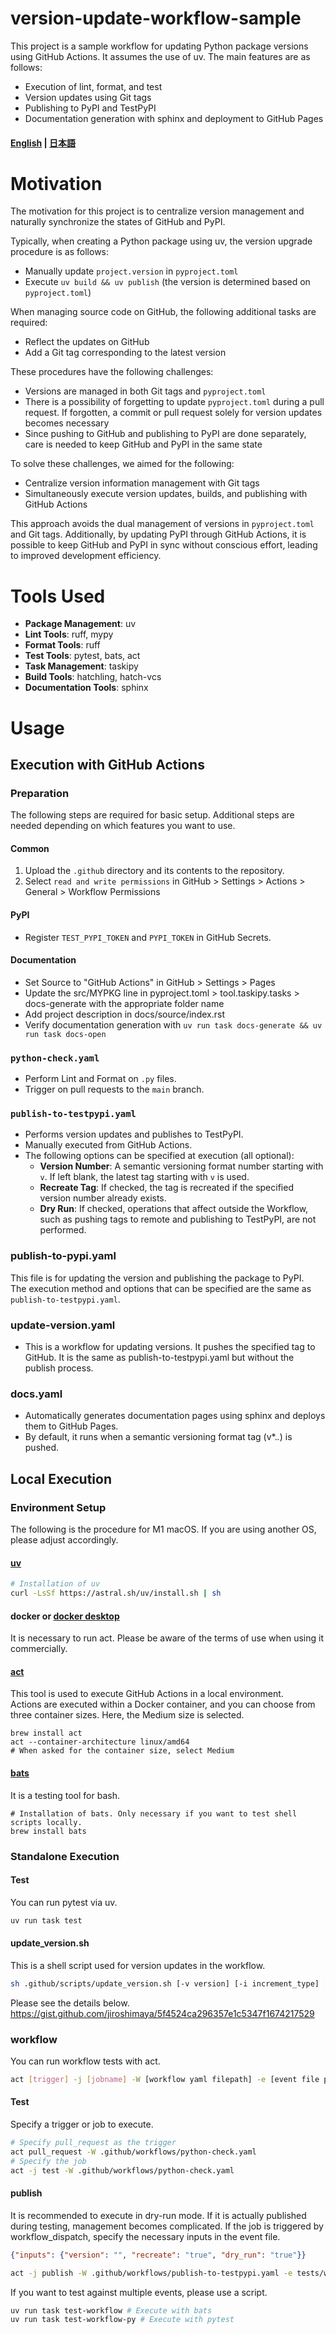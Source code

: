 # version-update-workflow-sample
This project is a sample workflow for updating Python package versions using GitHub Actions. It assumes the use of uv. The main features are as follows:
- Execution of lint, format, and test
- Version updates using Git tags
- Publishing to PyPI and TestPyPI
- Documentation generation with sphinx and deployment to GitHub Pages

#### [English](https://github.com/jiroshimaya/version-update-workflow-sample/blob/main/README.md) | [日本語](https://github.com/jiroshimaya/version-update-workflow-sample/blob/main/README.ja.md)

# Motivation

The motivation for this project is to centralize version management and naturally synchronize the states of GitHub and PyPI.

Typically, when creating a Python package using uv, the version upgrade procedure is as follows:
- Manually update `project.version` in `pyproject.toml`
- Execute `uv build && uv publish` (the version is determined based on `pyproject.toml`)

When managing source code on GitHub, the following additional tasks are required:
- Reflect the updates on GitHub
- Add a Git tag corresponding to the latest version

These procedures have the following challenges:
- Versions are managed in both Git tags and `pyproject.toml`
- There is a possibility of forgetting to update `pyproject.toml` during a pull request. If forgotten, a commit or pull request solely for version updates becomes necessary
- Since pushing to GitHub and publishing to PyPI are done separately, care is needed to keep GitHub and PyPI in the same state

To solve these challenges, we aimed for the following:
- Centralize version information management with Git tags
- Simultaneously execute version updates, builds, and publishing with GitHub Actions

This approach avoids the dual management of versions in `pyproject.toml` and Git tags. Additionally, by updating PyPI through GitHub Actions, it is possible to keep GitHub and PyPI in sync without conscious effort, leading to improved development efficiency.

# Tools Used

- **Package Management**: uv
- **Lint Tools**: ruff, mypy
- **Format Tools**: ruff
- **Test Tools**: pytest, bats, act
- **Task Management**: taskipy
- **Build Tools**: hatchling, hatch-vcs
- **Documentation Tools**: sphinx

# Usage

## Execution with GitHub Actions

### Preparation
The following steps are required for basic setup. Additional steps are needed depending on which features you want to use.

#### Common
1. Upload the `.github` directory and its contents to the repository.
2. Select `read and write permissions` in GitHub > Settings > Actions > General > Workflow Permissions

#### PyPI
- Register `TEST_PYPI_TOKEN` and `PYPI_TOKEN` in GitHub Secrets.

#### Documentation
- Set Source to "GitHub Actions" in GitHub > Settings > Pages
- Update the src/MYPKG line in pyproject.toml > tool.taskipy.tasks > docs-generate with the appropriate folder name
- Add project description in docs/source/index.rst
- Verify documentation generation with `uv run task docs-generate && uv run task docs-open`

### `python-check.yaml`
- Perform Lint and Format on `.py` files.
- Trigger on pull requests to the `main` branch.

### `publish-to-testpypi.yaml`
- Performs version updates and publishes to TestPyPI.
- Manually executed from GitHub Actions.
- The following options can be specified at execution (all optional):
  - **Version Number**: A semantic versioning format number starting with `v`. If left blank, the latest tag starting with `v` is used.
  - **Recreate Tag**: If checked, the tag is recreated if the specified version number already exists.
  - **Dry Run**: If checked, operations that affect outside the Workflow, such as pushing tags to remote and publishing to TestPyPI, are not performed.

### publish-to-pypi.yaml
This file is for updating the version and publishing the package to PyPI.  
The execution method and options that can be specified are the same as `publish-to-testpypi.yaml`.

### update-version.yaml
- This is a workflow for updating versions. It pushes the specified tag to GitHub. It is the same as publish-to-testpypi.yaml but without the publish process.

### docs.yaml
- Automatically generates documentation pages using sphinx and deploys them to GitHub Pages.
- By default, it runs when a semantic versioning format tag (v*.*.*) is pushed.

## Local Execution
### Environment Setup
The following is the procedure for M1 macOS. If you are using another OS, please adjust accordingly.

#### [uv](https://github.com/astral-sh/uv)
```sh
# Installation of uv
curl -LsSf https://astral.sh/uv/install.sh | sh
```

#### docker or [docker desktop](https://www.docker.com/ja-jp/products/docker-desktop/)
It is necessary to run act. Please be aware of the terms of use when using it commercially.

#### [act](https://github.com/nektos/act)
This tool is used to execute GitHub Actions in a local environment.  
Actions are executed within a Docker container, and you can choose from three container sizes. Here, the Medium size is selected.

```
brew install act
act --container-architecture linux/amd64
# When asked for the container size, select Medium
```

#### [bats](https://github.com/bats-core/bats-core)
It is a testing tool for bash.

```
# Installation of bats. Only necessary if you want to test shell scripts locally.
brew install bats
```

### Standalone Execution

#### Test

You can run pytest via uv.

```sh
uv run task test
```

#### update_version.sh
This is a shell script used for version updates in the workflow.

```sh
sh .github/scripts/update_version.sh [-v version] [-i increment_type] [-n] [-d]
```

Please see the details below.
https://gist.github.com/jiroshimaya/5f4524ca296357e1c5347f1674217529

### workflow

You can run workflow tests with act.

```sh
act [trigger] -j [jobname] -W [workflow yaml filepath] -e [event file path]
```

#### Test

Specify a trigger or job to execute.
```sh
# Specify pull_request as the trigger
act pull_request -W .github/workflows/python-check.yaml
# Specify the job
act -j test -W .github/workflows/python-check.yaml
```

#### publish
It is recommended to execute in dry-run mode. If it is actually published during testing, management becomes complicated. If the job is triggered by workflow_dispatch, specify the necessary inputs in the event file.

```json:tests/workflow/event.json
{"inputs": {"version": "", "recreate": "true", "dry_run": "true"}}
```

```sh
act -j publish -W .github/workflows/publish-to-testpypi.yaml -e tests/workflow/event.json
```

If you want to test against multiple events, please use a script.

```sh
uv run task test-workflow # Execute with bats
uv run task test-workflow-py # Execute with pytest
```